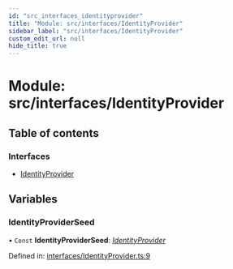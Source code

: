 ```yaml
---
id: "src_interfaces_identityprovider"
title: "Module: src/interfaces/IdentityProvider"
sidebar_label: "src/interfaces/IdentityProvider"
custom_edit_url: null
hide_title: true
---
```


# Module: src/interfaces/IdentityProvider

## Table of contents

### Interfaces

- [IdentityProvider](../interfaces/src_interfaces_identityprovider.identityprovider.md)

## Variables

### IdentityProviderSeed

• `Const` **IdentityProviderSeed**: [*IdentityProvider*](../interfaces/src_interfaces_identityprovider.identityprovider.md)

Defined in: [interfaces/IdentityProvider.ts:9](https://github.com/xr3ngine/xr3ngine/blob/673ad6a5f/packages/common/src/interfaces/IdentityProvider.ts#L9)
